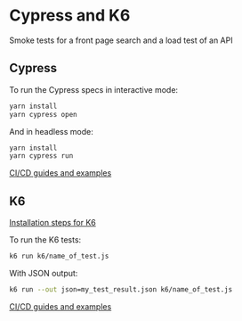 # Cypress and K6

Smoke tests for a front page search and a load test of an API

## Cypress

To run the Cypress specs in interactive mode:

```sh
yarn install
yarn cypress open
```

And in headless mode:

```sh
yarn install
yarn cypress run
```

[CI/CD guides and examples](https://docs.cypress.io/guides/continuous-integration/ci-provider-examples#BitBucket "CI/CD guides and examples")

## K6

[Installation steps for K6](https://k6.io/docs/getting-started/installation/ "Installation steps for K6")

To run the K6 tests:

```sh
k6 run k6/name_of_test.js
```

With JSON output:

```sh
k6 run --out json=my_test_result.json k6/name_of_test.js
```

[CI/CD guides and examples](https://k6.io/docs/integrations/#continuous-integration-and-continuous-delivery "CI/CD guides and examples")

